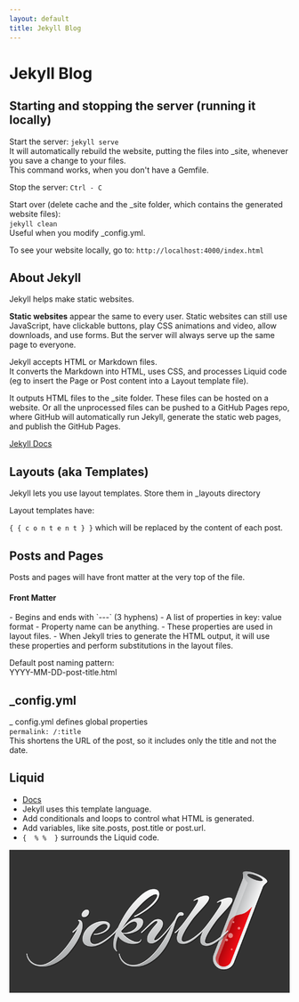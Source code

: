```yaml
---
layout: default
title: Jekyll Blog 
---
```

# Jekyll Blog

## Starting and stopping the server (running it locally)
Start the server: `jekyll serve`<br>
It will automatically rebuild the website, putting the files into \_site, whenever you save a change to your files.<br>
This command works, when you don't have a Gemfile.

Stop the server: `Ctrl - C`

Start over (delete cache and the \_site folder, which contains the generated website files):<br>
`jekyll clean`<br>
Useful when you modify \_config.yml.

To see your website locally, go to:
`http://localhost:4000/index.html`

## About Jekyll
Jekyll helps make static websites.

**Static websites** appear the same to every user.  Static websites can still use JavaScript, have clickable buttons, play CSS animations and video, allow downloads, and use forms.  But the server will always serve up the same page to everyone.

Jekyll accepts HTML or Markdown files.<br>
It converts the Markdown into HTML, uses CSS, and processes Liquid code (eg to insert the Page or Post content into a Layout template file).

It outputs HTML files to the \_site folder.  These files can be 
hosted on a website.  Or all the unprocessed files can be pushed to a GitHub Pages repo, where GitHub will automatically run Jekyll, generate the static web pages, and publish the GitHub Pages.

[Jekyll Docs](https://jekyllrb.com/docs/)

## Layouts (aka Templates)
Jekyll lets you use layout templates.
Store them in \_layouts directory


Layout templates have:

`{ { c o n t e n t } }`  which will be replaced by the content of each post.

## Posts and Pages
Posts and pages will have front matter at the very top of the file.
<h4>Front Matter</h4>
- Begins and ends with `---` (3 hyphens)
- A list of properties in key: value format
- Property name can be anything.
- These properties are used in layout files.
- When Jekyll tries to generate the HTML output, it will use these properties and perform substitutions in the layout files.

Default post naming pattern:<br>
YYYY-MM-DD-post-title.html

## \_config.yml
_ config.yml defines global properties<br>
`permalink: /:title`<br>
This shortens the URL of the post, so it includes only the title and not the date.

## Liquid
- [Docs](https://shopify.github.io/liquid/)
- Jekyll uses this template language.
- Add conditionals and loops to control what HTML is generated.
- Add variables, like site.posts, post.title or post.url.
- `{  % %  }` surrounds the Liquid code.

<img class="large_picture" src="/images/Jekyll.png" />
